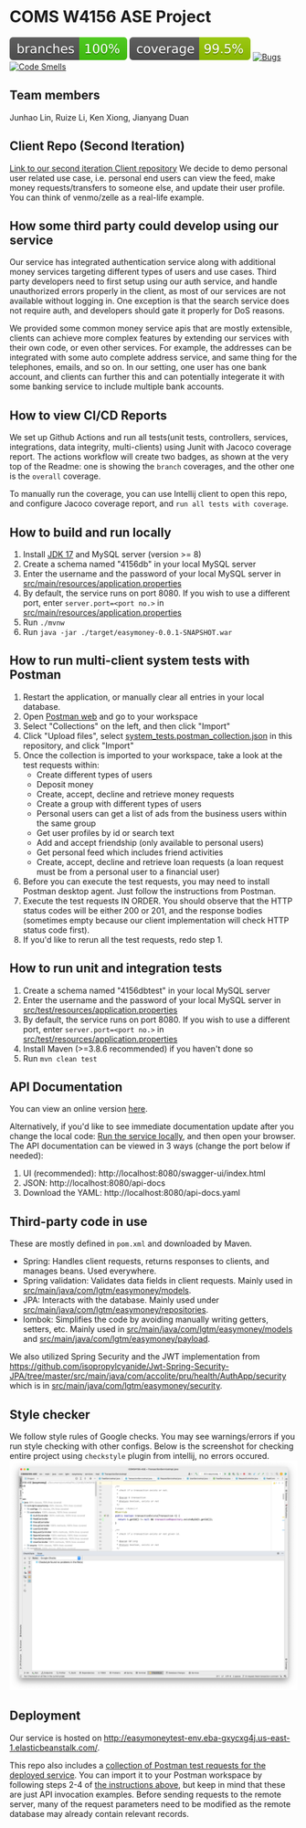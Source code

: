# COMS W4156 ASE Project
![Branch Coverage](.github/badges/branches.svg)
![Overall Coverage](.github/badges/jacoco.svg)
[![Bugs](https://sonarcloud.io/api/project_badges/measure?project=easymoney&metric=bugs)](https://sonarcloud.io/summary/overall?id=easymoney)
[![Code Smells](https://sonarcloud.io/api/project_badges/measure?project=easymoney&metric=code_smells)](https://sonarcloud.io/project/issues?resolved=false&types=CODE_SMELL&id=easymoney)

## Team members

Junhao Lin, Ruize Li, Ken Xiong, Jianyang Duan
## Client Repo (Second Iteration)
[Link to our second iteration Client repository](https://github.com/rl3250/f22_4156_client) 
We decide to demo personal user related use case, i.e. personal end users can view the feed, make money requests/transfers to someone
else, and update their user profile. You can think of venmo/zelle as a real-life example.

## How some third party could develop using our service

Our service has integrated authentication service along with additional money services targeting different types of users and use cases. Third party developers need to first
setup using our auth service, and handle unauthorized errors properly in the client, as most of our services are not available without logging in. One exception
is that the search service does not require auth, and developers should gate it properly for DoS reasons.

We provided some common money service apis that are mostly extensible, clients can achieve more complex features by extending our services with their own code, or even
other services. For example, the addresses can be integrated with some auto complete address service, and same thing for the telephones, emails, and so on. In
our setting, one user has one bank account, and clients can further this and can potentially integerate it with some banking service to include multiple bank accounts.

## How to view CI/CD Reports

We set up Github Actions and run all tests(unit tests, controllers, services, integrations, data integrity, multi-clients) using Junit with Jacoco
coverage report. The actions workflow will create two badges, as shown at the very top of the Readme: one is showing the `branch` coverages, and the other one
is the `overall` coverage.

To manually run the coverage, you can use Intellij client to open this repo, and configure Jacoco coverage report, and `run all tests with coverage`.

## How to build and run locally

1. Install [JDK 17](https://www.oracle.com/java/technologies/javase/jdk17-archive-downloads.html) and MySQL server (version >= 8)
2. Create a schema named "4156db" in your local MySQL server
3. Enter the username and the password of your local MySQL server in [src/main/resources/application.properties](src/main/resources/application.properties)
4. By default, the service runs on port 8080. If you wish to use a different port, enter `server.port=<port no.>` in [src/main/resources/application.properties](src/main/resources/application.properties)
5. Run `./mvnw`
6. Run `java -jar ./target/easymoney-0.0.1-SNAPSHOT.war`

## How to run multi-client system tests with Postman

1. Restart the application, or manually clear all entries in your local database.
2. Open [Postman web](https://web.postman.co/) and go to your workspace
3. Select "Collections" on the left, and then click "Import"
4. Click "Upload files", select [system_tests.postman_collection.json](system_tests.postman_collection.json) in this repository, and click "Import"
5. Once the collection is imported to your workspace, take a look at the test requests within:
   - Create different types of users
   - Deposit money
   - Create, accept, decline and retrieve money requests
   - Create a group with different types of users 
   - Personal users can get a list of ads from the business users within the same group
   - Get user profiles by id or search text
   - Add and accept friendship (only available to personal users)
   - Get personal feed which includes friend activities
   - Create, accept, decline and retrieve loan requests (a loan request must be from a personal user to a financial user)
6. Before you can execute the test requests, you may need to install Postman desktop agent. Just follow the instructions from Postman.
7. Execute the test requests IN ORDER. You should observe that the HTTP status codes will be either 200 or 201, and the response bodies (sometimes empty because our client implementation will check HTTP status code first).
8. If you'd like to rerun all the test requests, redo step 1.

## How to run unit and integration tests

1. Create a schema named "4156dbtest" in your local MySQL server
2. Enter the username and the password of your local MySQL server in [src/test/resources/application.properties](src/test/resources/application.properties)
3. By default, the service runs on port 8080. If you wish to use a different port, enter `server.port=<port no.>` in [src/test/resources/application.properties](src/test/resources/application.properties)
4. Install Maven (>=3.8.6 recommended) if you haven't done so
5. Run `mvn clean test`

## API Documentation

You can view an online version [here](https://app.swaggerhub.com/apis-docs/LHUN1660_1/COMS-W4156-Service).

Alternatively, if you'd like to see immediate documentation update after you change the local code: [Run the service locally](#how-to-build-and-run-locally), and then open your browser. The API documentation can be viewed in 3 ways (change the port below if needed):
1. UI (recommended): http://localhost:8080/swagger-ui/index.html
2. JSON: http://localhost:8080/api-docs
3. Download the YAML: http://localhost:8080/api-docs.yaml

## Third-party code in use

These are mostly defined in `pom.xml` and downloaded by Maven.

- Spring: Handles client requests, returns responses to clients, and manages beans. Used everywhere.
- Spring validation: Validates data fields in client requests. Mainly used in [src/main/java/com/lgtm/easymoney/models](src/main/java/com/lgtm/easymoney/models).
- JPA: Interacts with the database. Mainly used under [src/main/java/com/lgtm/easymoney/repositories](src/main/java/com/lgtm/easymoney/repositories).
- lombok: Simplifies the code by avoiding manually writing getters, setters, etc. Mainly used in [src/main/java/com/lgtm/easymoney/models](src/main/java/com/lgtm/easymoney/models) and [src/main/java/com/lgtm/easymoney/payload](src/main/java/com/lgtm/easymoney/payload).

We also utilized Spring Security and the JWT implementation from https://github.com/isopropylcyanide/Jwt-Spring-Security-JPA/tree/master/src/main/java/com/accolite/pru/health/AuthApp/security which is in [src/main/java/com/lgtm/easymoney/security](src/main/java/com/lgtm/easymoney/security).

## Style checker

We follow style rules of Google checks. You may see warnings/errors if you run style checking with other configs.
Below is the screenshot for checking entire project using `checkstyle` plugin from intellij, no errors occured.
![img.png](img.png)

## Deployment

Our service is hosted on <http://easymoneytest-env.eba-gxycxg4j.us-east-1.elasticbeanstalk.com/>.

This repo also includes a [collection of Postman test requests for the deployed service](remote_server_system_tests.postman_collection.json). You can import it to your Postman workspace by following steps 2-4 of [the instructions above](#how-to-run-multi-client-system-tests-with-postman), but keep in mind that these are just API invocation examples. Before sending requests to the remote server, many of the request parameters need to be modified as the remote database may already contain relevant records.
